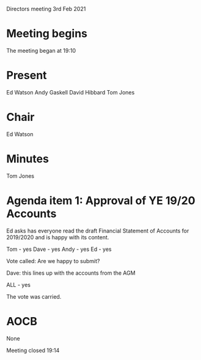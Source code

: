 Directors meeting 3rd Feb 2021

# Meeting begins

The meeting began at 19:10

# Present
Ed Watson
Andy Gaskell
David Hibbard
Tom Jones

# Chair
Ed Watson

# Minutes
Tom Jones

# Agenda item 1: Approval of YE 19/20 Accounts

Ed asks has everyone read the draft Financial Statement of Accounts for 2019/2020 and is happy with its content.

Tom - yes
Dave - yes
Andy - yes
Ed - yes

Vote called: Are we happy to submit?

Dave: this lines up with the accounts from the AGM

ALL - yes

The vote was carried. 

# AOCB
None

Meeting closed 19:14